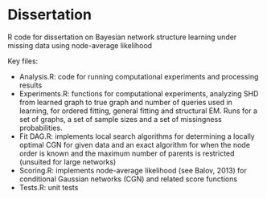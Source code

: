 # Dissertation
R code for dissertation on Bayesian network structure learning under missing data using node-average likelihood

Key files:
- Analysis.R: code for running computational experiments and processing results
- Experiments.R: functions for computational experiments, analyzing SHD from learned graph to true graph and number of queries used in learning, for ordered fitting, general fitting and structural EM. Runs for a set of graphs, a set of sample sizes and a set of missingness probabilities.
- Fit DAG.R: implements local search algorithms for determining a locally optimal CGN for given data and an exact algorithm for when the node order is known and the maximum number of parents is restricted (unsuited for large networks)
- Scoring.R: implements node-average likelihood (see Balov, 2013) for conditional Gaussian networks (CGN) and related score functions
- Tests.R: unit tests
